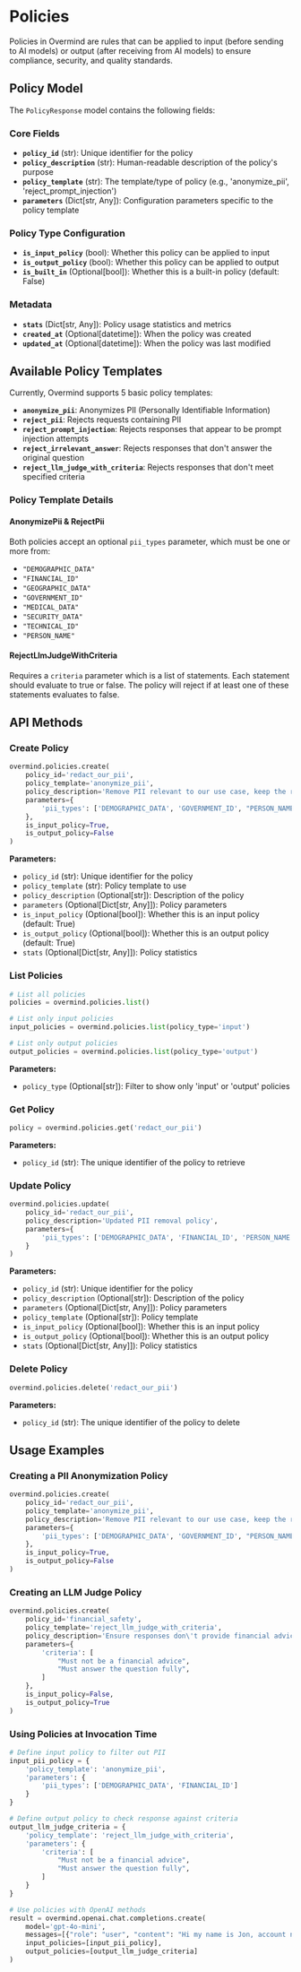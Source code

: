 # Policies

Policies in Overmind are rules that can be applied to input (before sending to AI models) or output (after receiving from AI models) to ensure compliance, security, and quality standards.

## Policy Model

The `PolicyResponse` model contains the following fields:

### Core Fields
- **`policy_id`** (str): Unique identifier for the policy
- **`policy_description`** (str): Human-readable description of the policy's purpose
- **`policy_template`** (str): The template/type of policy (e.g., 'anonymize_pii', 'reject_prompt_injection')
- **`parameters`** (Dict[str, Any]): Configuration parameters specific to the policy template

### Policy Type Configuration
- **`is_input_policy`** (bool): Whether this policy can be applied to input
- **`is_output_policy`** (bool): Whether this policy can be applied to output
- **`is_built_in`** (Optional[bool]): Whether this is a built-in policy (default: False)

### Metadata
- **`stats`** (Dict[str, Any]): Policy usage statistics and metrics
- **`created_at`** (Optional[datetime]): When the policy was created
- **`updated_at`** (Optional[datetime]): When the policy was last modified

## Available Policy Templates

Currently, Overmind supports 5 basic policy templates:

- **`anonymize_pii`**: Anonymizes PII (Personally Identifiable Information)
- **`reject_pii`**: Rejects requests containing PII
- **`reject_prompt_injection`**: Rejects responses that appear to be prompt injection attempts
- **`reject_irrelevant_answer`**: Rejects responses that don't answer the original question
- **`reject_llm_judge_with_criteria`**: Rejects responses that don't meet specified criteria

### Policy Template Details

#### AnonymizePii & RejectPii
Both policies accept an optional `pii_types` parameter, which must be one or more from:
- `"DEMOGRAPHIC_DATA"`
- `"FINANCIAL_ID"`
- `"GEOGRAPHIC_DATA"`
- `"GOVERNMENT_ID"`
- `"MEDICAL_DATA"`
- `"SECURITY_DATA"`
- `"TECHNICAL_ID"`
- `"PERSON_NAME"`

#### RejectLlmJudgeWithCriteria
Requires a `criteria` parameter which is a list of statements. Each statement should evaluate to true or false. The policy will reject if at least one of these statements evaluates to false.

## API Methods

### Create Policy
```python
overmind.policies.create(
    policy_id='redact_our_pii',
    policy_template='anonymize_pii',
    policy_description='Remove PII relevant to our use case, keep the rest',
    parameters={
        'pii_types': ['DEMOGRAPHIC_DATA', 'GOVERNMENT_ID', "PERSON_NAME"]
    },
    is_input_policy=True,
    is_output_policy=False
)
```

**Parameters:**
- `policy_id` (str): Unique identifier for the policy
- `policy_template` (str): Policy template to use
- `policy_description` (Optional[str]): Description of the policy
- `parameters` (Optional[Dict[str, Any]]): Policy parameters
- `is_input_policy` (Optional[bool]): Whether this is an input policy (default: True)
- `is_output_policy` (Optional[bool]): Whether this is an output policy (default: True)
- `stats` (Optional[Dict[str, Any]]): Policy statistics

### List Policies
```python
# List all policies
policies = overmind.policies.list()

# List only input policies
input_policies = overmind.policies.list(policy_type='input')

# List only output policies
output_policies = overmind.policies.list(policy_type='output')
```

**Parameters:**
- `policy_type` (Optional[str]): Filter to show only 'input' or 'output' policies

### Get Policy
```python
policy = overmind.policies.get('redact_our_pii')
```

**Parameters:**
- `policy_id` (str): The unique identifier of the policy to retrieve

### Update Policy
```python
overmind.policies.update(
    policy_id='redact_our_pii',
    policy_description='Updated PII removal policy',
    parameters={
        'pii_types': ['DEMOGRAPHIC_DATA', 'FINANCIAL_ID', 'PERSON_NAME']
    }
)
```

**Parameters:**
- `policy_id` (str): Unique identifier for the policy
- `policy_description` (Optional[str]): Description of the policy
- `parameters` (Optional[Dict[str, Any]]): Policy parameters
- `policy_template` (Optional[str]): Policy template
- `is_input_policy` (Optional[bool]): Whether this is an input policy
- `is_output_policy` (Optional[bool]): Whether this is an output policy
- `stats` (Optional[Dict[str, Any]]): Policy statistics

### Delete Policy
```python
overmind.policies.delete('redact_our_pii')
```

**Parameters:**
- `policy_id` (str): The unique identifier of the policy to delete

## Usage Examples

### Creating a PII Anonymization Policy
```python
overmind.policies.create(
    policy_id='redact_our_pii',
    policy_template='anonymize_pii',
    policy_description='Remove PII relevant to our use case, keep the rest',
    parameters={
        'pii_types': ['DEMOGRAPHIC_DATA', 'GOVERNMENT_ID', "PERSON_NAME"]
    },
    is_input_policy=True,
    is_output_policy=False
)
```

### Creating an LLM Judge Policy
```python
overmind.policies.create(
    policy_id='financial_safety',
    policy_template='reject_llm_judge_with_criteria',
    policy_description='Ensure responses don\'t provide financial advice',
    parameters={
        'criteria': [
            "Must not be a financial advice",
            "Must answer the question fully",
        ]
    },
    is_input_policy=False,
    is_output_policy=True
)
```

### Using Policies at Invocation Time
```python
# Define input policy to filter out PII
input_pii_policy = {
    'policy_template': 'anonymize_pii',
    'parameters': {
        'pii_types': ['DEMOGRAPHIC_DATA', 'FINANCIAL_ID']
    }
}

# Define output policy to check response against criteria
output_llm_judge_criteria = {
    'policy_template': 'reject_llm_judge_with_criteria',
    'parameters': {
        'criteria': [
            "Must not be a financial advice",
            "Must answer the question fully",
        ]
    }
}

# Use policies with OpenAI methods
result = overmind.openai.chat.completions.create(
    model='gpt-4o-mini',
    messages=[{"role": "user", "content": "Hi my name is Jon, account number 20194812. Should I switch my mortgage now?"}],
    input_policies=[input_pii_policy],
    output_policies=[output_llm_judge_criteria]
)
```
